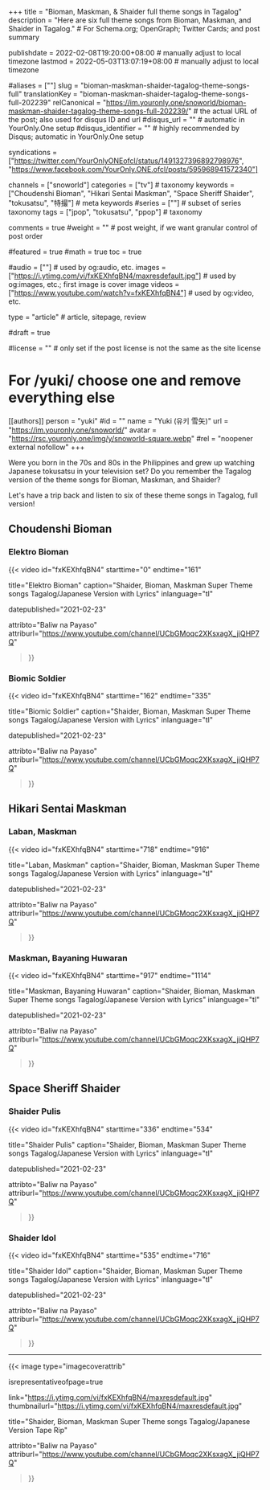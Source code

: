 +++
title = "Bioman, Maskman, & Shaider full theme songs in Tagalog"
description = "Here are six full theme songs from Bioman, Maskman, and Shaider in Tagalog."                                                    # For Schema.org; OpenGraph; Twitter Cards; and post summary

publishdate = 2022-02-08T19:20:00+08:00                                        # manually adjust to local timezone
lastmod = 2022-05-03T13:07:19+08:00                                     # manually adjust to local timezone

#aliases = [""]
slug = "bioman-maskman-shaider-tagalog-theme-songs-full"
translationKey = "bioman-maskman-shaider-tagalog-theme-songs-full-202239"
relCanonical = "https://im.youronly.one/snoworld/bioman-maskman-shaider-tagalog-theme-songs-full-202239/"                                                   # the actual URL of the post; also used for disqus ID and url
#disqus_url = ""                                                    # automatic in YourOnly.One setup
#disqus_identifier = ""                                             # highly recommended by Disqus; automatic in YourOnly.One setup

syndications = ["https://twitter.com/YourOnlyONEofcl/status/1491327396892798976", "https://www.facebook.com/YourOnly.ONE.ofcl/posts/595968941572340"]

channels = ["snoworld"]
categories = ["tv"]                                                   # taxonomy
keywords = ["Choudenshi Bioman", "Hikari Sentai Maskman", "Space Sheriff Shaider", "tokusatsu", "特撮"]                                                     # meta keywords
#series = [""]                                                       # subset of series taxonomy
tags = ["jpop", "tokusatsu", "ppop"]                                                         # taxonomy

comments = true
#weight = ""                                                        # post weight, if we want granular control of post order

#featured = true
#math = true
toc = true

#audio = [""]                                                        # used by og:audio, etc.
images = ["https://i.ytimg.com/vi/fxKEXhfqBN4/maxresdefault.jpg"]                                                       # used by og:images, etc.; first image is cover image
videos = ["https://www.youtube.com/watch?v=fxKEXhfqBN4"]                                                       # used by og:video, etc.

type = "article"                                                           # article, sitepage, review

#draft = true

#license = ""                                                       # only set if the post license is not the same as the site license

# For /yuki/ choose one and remove everything else
[[authors]]
  person = "yuki"
  #id = ""
  name = "Yuki (유키 雪矢)"
  url = "https://im.youronly.one/snoworld/"
  avatar = "https://rsc.youronly.one/img/y/snoworld-square.webp"
  #rel = "noopener external nofollow"
+++

Were you born in the 70s and 80s in the Philippines and grew up watching Japanese tokusatsu in your television set? Do you remember the Tagalog version of the theme songs for Bioman, Maskman, and Shaider?

Let's have a trip back and listen to six of these theme songs in Tagalog, full version!

<!--more-->

## Choudenshi Bioman

### Elektro Bioman

{{< video
  id="fxKEXhfqBN4"
  starttime="0"
  endtime="161"

  title="Elektro Bioman"
  caption="Shaider, Bioman, Maskman Super Theme songs Tagalog/Japanese Version with Lyrics"
  inlanguage="tl"

  datepublished="2021-02-23"

  attribto="Baliw na Payaso"
  attriburl="https://www.youtube.com/channel/UCbGMoqc2XKsxagX_jiQHP7Q"
>}}

### Biomic Soldier

{{< video
  id="fxKEXhfqBN4"
  starttime="162"
  endtime="335"

  title="Biomic Soldier"
  caption="Shaider, Bioman, Maskman Super Theme songs Tagalog/Japanese Version with Lyrics"
  inlanguage="tl"

  datepublished="2021-02-23"

  attribto="Baliw na Payaso"
  attriburl="https://www.youtube.com/channel/UCbGMoqc2XKsxagX_jiQHP7Q"
>}}

## Hikari Sentai Maskman

### Laban, Maskman

{{< video
  id="fxKEXhfqBN4"
  starttime="718"
  endtime="916"

  title="Laban, Maskman"
  caption="Shaider, Bioman, Maskman Super Theme songs Tagalog/Japanese Version with Lyrics"
  inlanguage="tl"

  datepublished="2021-02-23"

  attribto="Baliw na Payaso"
  attriburl="https://www.youtube.com/channel/UCbGMoqc2XKsxagX_jiQHP7Q"
>}}

### Maskman, Bayaning Huwaran

{{< video
  id="fxKEXhfqBN4"
  starttime="917"
  endtime="1114"

  title="Maskman, Bayaning Huwaran"
  caption="Shaider, Bioman, Maskman Super Theme songs Tagalog/Japanese Version with Lyrics"
  inlanguage="tl"

  datepublished="2021-02-23"

  attribto="Baliw na Payaso"
  attriburl="https://www.youtube.com/channel/UCbGMoqc2XKsxagX_jiQHP7Q"
>}}

## Space Sheriff Shaider

### Shaider Pulis

{{< video
  id="fxKEXhfqBN4"
  starttime="336"
  endtime="534"

  title="Shaider Pulis"
  caption="Shaider, Bioman, Maskman Super Theme songs Tagalog/Japanese Version with Lyrics"
  inlanguage="tl"

  datepublished="2021-02-23"

  attribto="Baliw na Payaso"
  attriburl="https://www.youtube.com/channel/UCbGMoqc2XKsxagX_jiQHP7Q"
>}}

### Shaider Idol

{{< video
  id="fxKEXhfqBN4"
  starttime="535"
  endtime="716"

  title="Shaider Idol"
  caption="Shaider, Bioman, Maskman Super Theme songs Tagalog/Japanese Version with Lyrics"
  inlanguage="tl"

  datepublished="2021-02-23"

  attribto="Baliw na Payaso"
  attriburl="https://www.youtube.com/channel/UCbGMoqc2XKsxagX_jiQHP7Q"
>}}

---

{{< image
  type="imagecoverattrib"

  isrepresentativeofpage=true

  link="https://i.ytimg.com/vi/fxKEXhfqBN4/maxresdefault.jpg"
  thumbnailurl="https://i.ytimg.com/vi/fxKEXhfqBN4/maxresdefault.jpg"

  title="Shaider, Bioman, Maskman Super Theme songs Tagalog/Japanese Version Tape Rip"

  attribto="Baliw na Payaso"
  attriburl="https://www.youtube.com/channel/UCbGMoqc2XKsxagX_jiQHP7Q"
>}}
